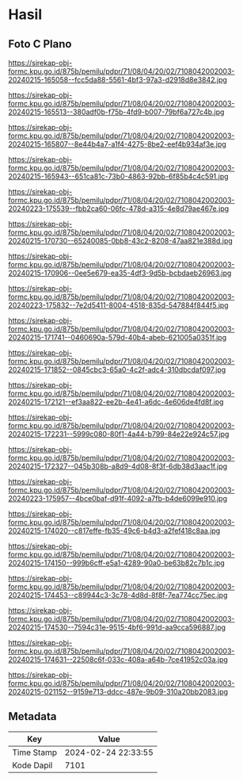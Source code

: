 # Hasil

## Foto C Plano

https://sirekap-obj-formc.kpu.go.id/875b/pemilu/pdpr/71/08/04/20/02/7108042002003-20240215-165058--fcc5da88-5561-4bf3-97a3-d2918d8e3842.jpg

https://sirekap-obj-formc.kpu.go.id/875b/pemilu/pdpr/71/08/04/20/02/7108042002003-20240215-165513--380adf0b-f75b-4fd9-b007-79bf6a727c4b.jpg

https://sirekap-obj-formc.kpu.go.id/875b/pemilu/pdpr/71/08/04/20/02/7108042002003-20240215-165807--8e44b4a7-a1f4-4275-8be2-eef4b934af3e.jpg

https://sirekap-obj-formc.kpu.go.id/875b/pemilu/pdpr/71/08/04/20/02/7108042002003-20240215-165943--651ca81c-73b0-4863-92bb-6f85b4c4c591.jpg

https://sirekap-obj-formc.kpu.go.id/875b/pemilu/pdpr/71/08/04/20/02/7108042002003-20240223-175539--fbb2ca60-06fc-478d-a315-4e8d79ae467e.jpg

https://sirekap-obj-formc.kpu.go.id/875b/pemilu/pdpr/71/08/04/20/02/7108042002003-20240215-170730--65240085-0bb8-43c2-8208-47aa821e388d.jpg

https://sirekap-obj-formc.kpu.go.id/875b/pemilu/pdpr/71/08/04/20/02/7108042002003-20240215-170906--0ee5e679-ea35-4df3-9d5b-bcbdaeb26963.jpg

https://sirekap-obj-formc.kpu.go.id/875b/pemilu/pdpr/71/08/04/20/02/7108042002003-20240223-175832--7e2d5411-8004-4518-835d-547884f844f5.jpg

https://sirekap-obj-formc.kpu.go.id/875b/pemilu/pdpr/71/08/04/20/02/7108042002003-20240215-171741--0460690a-579d-40b4-abeb-621005a0351f.jpg

https://sirekap-obj-formc.kpu.go.id/875b/pemilu/pdpr/71/08/04/20/02/7108042002003-20240215-171852--0845cbc3-65a0-4c2f-adc4-310dbcdaf097.jpg

https://sirekap-obj-formc.kpu.go.id/875b/pemilu/pdpr/71/08/04/20/02/7108042002003-20240215-172121--ef3aa822-ee2b-4e41-a6dc-4e606de4fd8f.jpg

https://sirekap-obj-formc.kpu.go.id/875b/pemilu/pdpr/71/08/04/20/02/7108042002003-20240215-172231--5999c080-80f1-4a44-b799-84e22e924c57.jpg

https://sirekap-obj-formc.kpu.go.id/875b/pemilu/pdpr/71/08/04/20/02/7108042002003-20240215-172327--045b308b-a8d9-4d08-8f3f-6db38d3aac1f.jpg

https://sirekap-obj-formc.kpu.go.id/875b/pemilu/pdpr/71/08/04/20/02/7108042002003-20240223-175957--4bce0baf-d91f-4092-a7fb-b4de6099e910.jpg

https://sirekap-obj-formc.kpu.go.id/875b/pemilu/pdpr/71/08/04/20/02/7108042002003-20240215-174020--c817effe-fb35-49c6-b4d3-a2fef418c8aa.jpg

https://sirekap-obj-formc.kpu.go.id/875b/pemilu/pdpr/71/08/04/20/02/7108042002003-20240215-174150--999b6cff-e5a1-4289-90a0-be63b82c7b1c.jpg

https://sirekap-obj-formc.kpu.go.id/875b/pemilu/pdpr/71/08/04/20/02/7108042002003-20240215-174453--c89944c3-3c78-4d8d-8f8f-7ea774cc75ec.jpg

https://sirekap-obj-formc.kpu.go.id/875b/pemilu/pdpr/71/08/04/20/02/7108042002003-20240215-174530--7594c31e-9515-4bf6-991d-aa9cca596887.jpg

https://sirekap-obj-formc.kpu.go.id/875b/pemilu/pdpr/71/08/04/20/02/7108042002003-20240215-174631--22508c6f-033c-408a-a64b-7ce41952c03a.jpg

https://sirekap-obj-formc.kpu.go.id/875b/pemilu/pdpr/71/08/04/20/02/7108042002003-20240215-021152--9159e713-ddcc-487e-9b09-310a20bb2083.jpg


## Metadata

| Key        | Value               |
| ---------- | ------------------- |
| Time Stamp | 2024-02-24 22:33:55 |
| Kode Dapil | 7101                |



